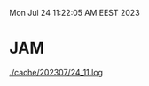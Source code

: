 Mon Jul 24 11:22:05 AM EEST 2023
# JAM
<a href='./cache/202307/24_11.log'>./cache/202307/24_11.log</a>
